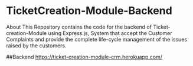 # TicketCreation-Module-Backend
About This Repository contains the code for the backend of Ticket-creation-Module using Express.js, System that accept the Customer Complaints and provide the complete life-cycle management of the issues raised by the customers.


##Backend 
https://ticket-creation-module-crm.herokuapp.com/
